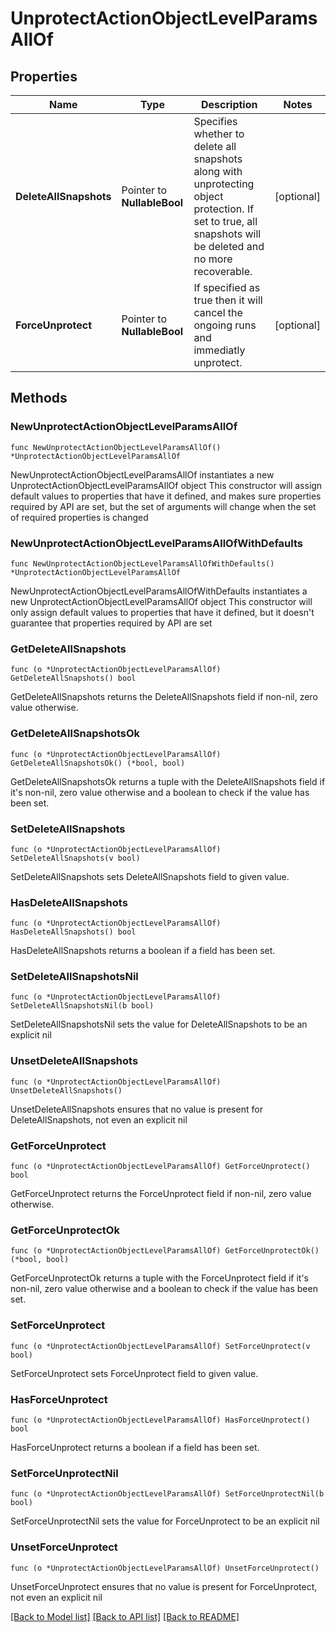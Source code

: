 # UnprotectActionObjectLevelParamsAllOf

## Properties

Name | Type | Description | Notes
------------ | ------------- | ------------- | -------------
**DeleteAllSnapshots** | Pointer to **NullableBool** | Specifies whether to delete all snapshots along with unprotecting object protection. If set to true, all snapshots will be deleted and no more recoverable. | [optional] 
**ForceUnprotect** | Pointer to **NullableBool** | If specified as true then it will cancel the ongoing runs and immediatly unprotect. | [optional] 

## Methods

### NewUnprotectActionObjectLevelParamsAllOf

`func NewUnprotectActionObjectLevelParamsAllOf() *UnprotectActionObjectLevelParamsAllOf`

NewUnprotectActionObjectLevelParamsAllOf instantiates a new UnprotectActionObjectLevelParamsAllOf object
This constructor will assign default values to properties that have it defined,
and makes sure properties required by API are set, but the set of arguments
will change when the set of required properties is changed

### NewUnprotectActionObjectLevelParamsAllOfWithDefaults

`func NewUnprotectActionObjectLevelParamsAllOfWithDefaults() *UnprotectActionObjectLevelParamsAllOf`

NewUnprotectActionObjectLevelParamsAllOfWithDefaults instantiates a new UnprotectActionObjectLevelParamsAllOf object
This constructor will only assign default values to properties that have it defined,
but it doesn't guarantee that properties required by API are set

### GetDeleteAllSnapshots

`func (o *UnprotectActionObjectLevelParamsAllOf) GetDeleteAllSnapshots() bool`

GetDeleteAllSnapshots returns the DeleteAllSnapshots field if non-nil, zero value otherwise.

### GetDeleteAllSnapshotsOk

`func (o *UnprotectActionObjectLevelParamsAllOf) GetDeleteAllSnapshotsOk() (*bool, bool)`

GetDeleteAllSnapshotsOk returns a tuple with the DeleteAllSnapshots field if it's non-nil, zero value otherwise
and a boolean to check if the value has been set.

### SetDeleteAllSnapshots

`func (o *UnprotectActionObjectLevelParamsAllOf) SetDeleteAllSnapshots(v bool)`

SetDeleteAllSnapshots sets DeleteAllSnapshots field to given value.

### HasDeleteAllSnapshots

`func (o *UnprotectActionObjectLevelParamsAllOf) HasDeleteAllSnapshots() bool`

HasDeleteAllSnapshots returns a boolean if a field has been set.

### SetDeleteAllSnapshotsNil

`func (o *UnprotectActionObjectLevelParamsAllOf) SetDeleteAllSnapshotsNil(b bool)`

 SetDeleteAllSnapshotsNil sets the value for DeleteAllSnapshots to be an explicit nil

### UnsetDeleteAllSnapshots
`func (o *UnprotectActionObjectLevelParamsAllOf) UnsetDeleteAllSnapshots()`

UnsetDeleteAllSnapshots ensures that no value is present for DeleteAllSnapshots, not even an explicit nil
### GetForceUnprotect

`func (o *UnprotectActionObjectLevelParamsAllOf) GetForceUnprotect() bool`

GetForceUnprotect returns the ForceUnprotect field if non-nil, zero value otherwise.

### GetForceUnprotectOk

`func (o *UnprotectActionObjectLevelParamsAllOf) GetForceUnprotectOk() (*bool, bool)`

GetForceUnprotectOk returns a tuple with the ForceUnprotect field if it's non-nil, zero value otherwise
and a boolean to check if the value has been set.

### SetForceUnprotect

`func (o *UnprotectActionObjectLevelParamsAllOf) SetForceUnprotect(v bool)`

SetForceUnprotect sets ForceUnprotect field to given value.

### HasForceUnprotect

`func (o *UnprotectActionObjectLevelParamsAllOf) HasForceUnprotect() bool`

HasForceUnprotect returns a boolean if a field has been set.

### SetForceUnprotectNil

`func (o *UnprotectActionObjectLevelParamsAllOf) SetForceUnprotectNil(b bool)`

 SetForceUnprotectNil sets the value for ForceUnprotect to be an explicit nil

### UnsetForceUnprotect
`func (o *UnprotectActionObjectLevelParamsAllOf) UnsetForceUnprotect()`

UnsetForceUnprotect ensures that no value is present for ForceUnprotect, not even an explicit nil

[[Back to Model list]](../README.md#documentation-for-models) [[Back to API list]](../README.md#documentation-for-api-endpoints) [[Back to README]](../README.md)


